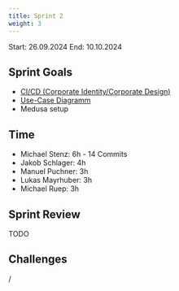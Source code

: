 ```yaml
---
title: Sprint 2
weight: 3
---
```


<title>{{.Title}}</title>

Start: 26.09.2024
End: 10.10.2024

## Sprint Goals
- [CI/CD (Corporate Identity/Corporate Design)](/docs/docs/design)
- [Use-Case Diagramm](/docs/docs/diagrams/use-case)
- Medusa setup

## Time
- Michael Stenz: 6h - 14 Commits
- Jakob Schlager: 4h
- Manuel Puchner: 3h
- Lukas Mayrhuber: 3h
- Michael Ruep: 3h

## Sprint Review
TODO


## Challenges
/
